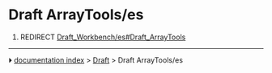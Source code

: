 # Draft ArrayTools/es
1.  REDIRECT [Draft_Workbench/es#Draft_ArrayTools](Draft_Workbench/es#Draft_ArrayTools.md)



---
⏵ [documentation index](../README.md) > [Draft](Draft_Workbench.md) > Draft ArrayTools/es
